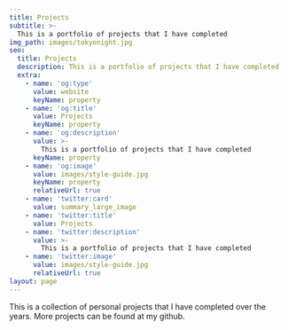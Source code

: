 ```yaml
---
title: Projects
subtitle: >-
  This is a portfolio of projects that I have completed 
img_path: images/tokyonight.jpg
seo:
  title: Projects
  description: This is a portfolio of projects that I have completed 
  extra:
    - name: 'og:type'
      value: website
      keyName: property
    - name: 'og:title'
      value: Projects
      keyName: property
    - name: 'og:description'
      value: >-
        This is a portfolio of projects that I have completed
      keyName: property
    - name: 'og:image'
      value: images/style-guide.jpg
      keyName: property
      relativeUrl: true
    - name: 'twitter:card'
      value: summary_large_image
    - name: 'twitter:title'
      value: Projects
    - name: 'twitter:description'
      value: >-
        This is a portfolio of projects that I have completed 
    - name: 'twitter:image'
      value: images/style-guide.jpg
      relativeUrl: true
layout: page
---
```


This is a collection of personal projects that I have completed over the years. More projects can be found at my github.